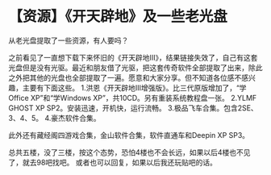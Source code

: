 # 【资源】《开天辟地》及一些老光盘

从老光盘提取了一些资源，有人要吗？

之前看见了一直想下载下来怀旧的《开天辟地Ⅲ》，结果链接失效了，自己有这套光盘但是没有光驱。最近和朋友借了光驱，把这套传奇软件全部提取了出来，除此之外把其他的光盘也全部提取了一遍。愿意和大家分享。但不知道各位感不感兴趣，主要有下面这些。 1.洪恩《开天辟地Ⅲ增强版》。比三代原版增加了，“学Office XP”和“学Windows XP”，共10CD。另有重装系统教程盘一张。 2.YLMF GHOST XP SP2。安装迅速，开机快，运行流畅。 3.极品飞车合集。包含2SE、3、4、5。 4.豪杰软件合集。

此外还有藏经阁四游戏合集，金山软件合集，软件直通车和Deepin XP SP3。

总共五楼，没了三楼，按这个态势，恐怕4楼也不会长远，如果以后4楼也不见了，就去98吧找吧。 或者也可以回复，如果以后我还玩贴吧的话。

